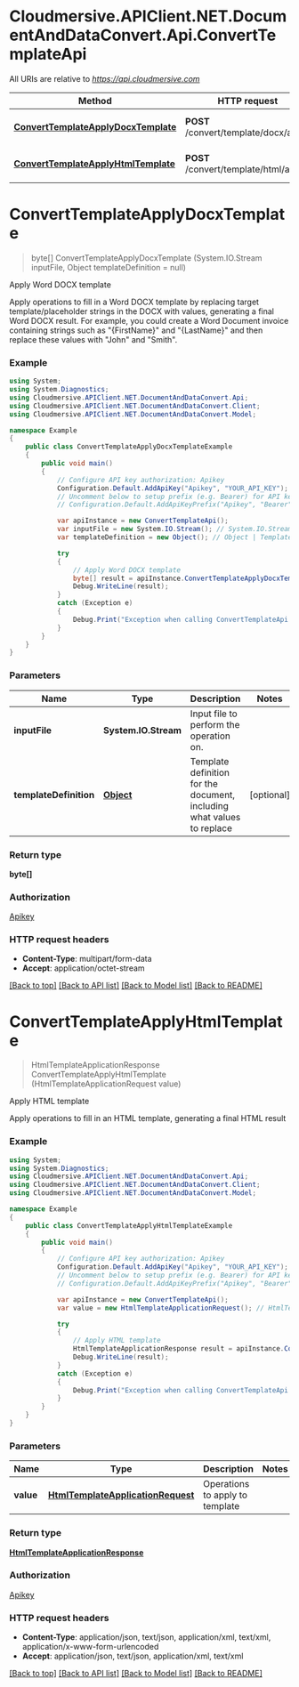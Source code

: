 # Cloudmersive.APIClient.NET.DocumentAndDataConvert.Api.ConvertTemplateApi

All URIs are relative to *https://api.cloudmersive.com*

Method | HTTP request | Description
------------- | ------------- | -------------
[**ConvertTemplateApplyDocxTemplate**](ConvertTemplateApi.md#converttemplateapplydocxtemplate) | **POST** /convert/template/docx/apply | Apply Word DOCX template
[**ConvertTemplateApplyHtmlTemplate**](ConvertTemplateApi.md#converttemplateapplyhtmltemplate) | **POST** /convert/template/html/apply | Apply HTML template


<a name="converttemplateapplydocxtemplate"></a>
# **ConvertTemplateApplyDocxTemplate**
> byte[] ConvertTemplateApplyDocxTemplate (System.IO.Stream inputFile, Object templateDefinition = null)

Apply Word DOCX template

Apply operations to fill in a Word DOCX template by replacing target template/placeholder strings in the DOCX with values, generating a final Word DOCX result.  For example, you could create a Word Document invoice containing strings such as \"{FirstName}\" and \"{LastName}\" and then replace these values with \"John\" and \"Smith\".

### Example
```csharp
using System;
using System.Diagnostics;
using Cloudmersive.APIClient.NET.DocumentAndDataConvert.Api;
using Cloudmersive.APIClient.NET.DocumentAndDataConvert.Client;
using Cloudmersive.APIClient.NET.DocumentAndDataConvert.Model;

namespace Example
{
    public class ConvertTemplateApplyDocxTemplateExample
    {
        public void main()
        {
            // Configure API key authorization: Apikey
            Configuration.Default.AddApiKey("Apikey", "YOUR_API_KEY");
            // Uncomment below to setup prefix (e.g. Bearer) for API key, if needed
            // Configuration.Default.AddApiKeyPrefix("Apikey", "Bearer");

            var apiInstance = new ConvertTemplateApi();
            var inputFile = new System.IO.Stream(); // System.IO.Stream | Input file to perform the operation on.
            var templateDefinition = new Object(); // Object | Template definition for the document, including what values to replace (optional) 

            try
            {
                // Apply Word DOCX template
                byte[] result = apiInstance.ConvertTemplateApplyDocxTemplate(inputFile, templateDefinition);
                Debug.WriteLine(result);
            }
            catch (Exception e)
            {
                Debug.Print("Exception when calling ConvertTemplateApi.ConvertTemplateApplyDocxTemplate: " + e.Message );
            }
        }
    }
}
```

### Parameters

Name | Type | Description  | Notes
------------- | ------------- | ------------- | -------------
 **inputFile** | **System.IO.Stream**| Input file to perform the operation on. | 
 **templateDefinition** | [**Object**](Object.md)| Template definition for the document, including what values to replace | [optional] 

### Return type

**byte[]**

### Authorization

[Apikey](../README.md#Apikey)

### HTTP request headers

 - **Content-Type**: multipart/form-data
 - **Accept**: application/octet-stream

[[Back to top]](#) [[Back to API list]](../README.md#documentation-for-api-endpoints) [[Back to Model list]](../README.md#documentation-for-models) [[Back to README]](../README.md)

<a name="converttemplateapplyhtmltemplate"></a>
# **ConvertTemplateApplyHtmlTemplate**
> HtmlTemplateApplicationResponse ConvertTemplateApplyHtmlTemplate (HtmlTemplateApplicationRequest value)

Apply HTML template

Apply operations to fill in an HTML template, generating a final HTML result

### Example
```csharp
using System;
using System.Diagnostics;
using Cloudmersive.APIClient.NET.DocumentAndDataConvert.Api;
using Cloudmersive.APIClient.NET.DocumentAndDataConvert.Client;
using Cloudmersive.APIClient.NET.DocumentAndDataConvert.Model;

namespace Example
{
    public class ConvertTemplateApplyHtmlTemplateExample
    {
        public void main()
        {
            // Configure API key authorization: Apikey
            Configuration.Default.AddApiKey("Apikey", "YOUR_API_KEY");
            // Uncomment below to setup prefix (e.g. Bearer) for API key, if needed
            // Configuration.Default.AddApiKeyPrefix("Apikey", "Bearer");

            var apiInstance = new ConvertTemplateApi();
            var value = new HtmlTemplateApplicationRequest(); // HtmlTemplateApplicationRequest | Operations to apply to template

            try
            {
                // Apply HTML template
                HtmlTemplateApplicationResponse result = apiInstance.ConvertTemplateApplyHtmlTemplate(value);
                Debug.WriteLine(result);
            }
            catch (Exception e)
            {
                Debug.Print("Exception when calling ConvertTemplateApi.ConvertTemplateApplyHtmlTemplate: " + e.Message );
            }
        }
    }
}
```

### Parameters

Name | Type | Description  | Notes
------------- | ------------- | ------------- | -------------
 **value** | [**HtmlTemplateApplicationRequest**](HtmlTemplateApplicationRequest.md)| Operations to apply to template | 

### Return type

[**HtmlTemplateApplicationResponse**](HtmlTemplateApplicationResponse.md)

### Authorization

[Apikey](../README.md#Apikey)

### HTTP request headers

 - **Content-Type**: application/json, text/json, application/xml, text/xml, application/x-www-form-urlencoded
 - **Accept**: application/json, text/json, application/xml, text/xml

[[Back to top]](#) [[Back to API list]](../README.md#documentation-for-api-endpoints) [[Back to Model list]](../README.md#documentation-for-models) [[Back to README]](../README.md)

